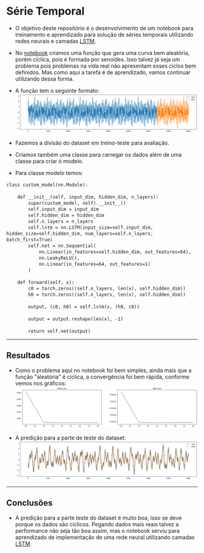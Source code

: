 # Série Temporal

- O objetivo deste repositório é o desenvolvimento de um notebook para treinamento e aprendizado para solução de séries temporais utilizando redes neurais e camadas [LSTM](https://pytorch.org/docs/stable/generated/torch.nn.LSTM.html).  

- No [notebook](./Analise%20com%20LSTM%20-%20Pytorch.ipynb) criamos uma função que gera uma curva bem aleatória, porém cíclica, pois é formada por senoides. Isso talvez já seja um problema pois problemas na vida real não apresentam esses ciclos bem definidos. Mas como aqui a tarefa é de aprendizado, vamos continuar utilizando dessa forma.  

- A função tem o seguinte formato:  
![figura](./resultados/funcao_aleatoria.png)

- Fazemos a divisão do dataset em treino-teste para avaliação.  
- Criamos também uma classe para carregar os dados além de uma classe para criar o modelo.  

- Para classe modelo temos:  
```
class custom_model(nn.Module):

    def __init__(self, input_dim, hidden_dim, n_layers):
        super(custom_model, self).__init__()
        self.input_dim = input_dim
        self.hidden_dim = hidden_dim
        self.n_layers = n_layers
        self.lstm = nn.LSTM(input_size=self.input_dim, hidden_size=self.hidden_dim, num_layers=self.n_layers, batch_first=True)
        self.net = nn.Sequential(
            nn.Linear(in_features=self.hidden_dim, out_features=64),
            nn.LeakyReLU(),
            nn.Linear(in_features=64, out_features=1)
        )
    
    def forward(self, x):
        c0 = torch.zeros((self.n_layers, len(x), self.hidden_dim))
        h0 = torch.zeros((self.n_layers, len(x), self.hidden_dim))

        output, (c0, h0) = self.lstm(x, (h0, c0))

        output = output.reshape(len(x), -1)

        return self.net(output)
```

---
## Resultados

- Como o problema aqui no notebook foi bem simples, ainda mais que a função "aleatória" é cíclica, a convergência foi bem rápida, conforme vemos nos gráficos:  
![figura](./resultados/resultado_treinamento.png)

- A predição para a parte de teste do dataset:  
![figura](./resultados/output.png)

---
## Conclusões

- A predição para a parte teste do dataset é muito boa, isso se deve porque os dados são cíclicos. Pegando dados mais reais talvez a performance não seja tão boa assim, mas o notebook serviu para aprendizado de implementação de uma rede neural utilizando camadas [LSTM](https://pytorch.org/docs/stable/generated/torch.nn.LSTM.html).